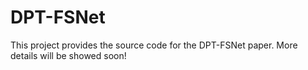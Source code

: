 # DPT-FSNet
 
This project provides the source code for the DPT-FSNet paper. More details will be showed soon!
